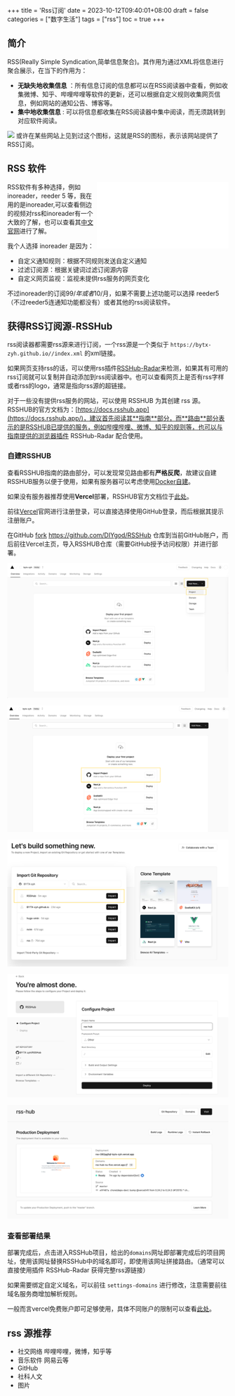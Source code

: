 +++
title = 'Rss订阅'
date = 2023-10-12T09:40:01+08:00
draft = false
categories = ["数字生活"]
tags = ["rss"]
toc = true
+++

## 简介

RSS(Really Simple Syndication,简单信息聚合)。其作用为通过XML将信息进行聚合展示，在当下的作用为：

- **无缺失地收集信息** ：所有信息订阅的信息都可以在RSS阅读器中查看，例如收集微博、知乎、哔哩哔哩等软件的更新，还可以根据自定义规则收集网页信息，例如网站的通知公告、博客等。
- **集中地收集信息** : 可以将信息都收集在RSS阅读器中集中阅读，而无须跳转到对应软件阅读。
  
<img src="https://upload.wikimedia.org/wikipedia/commons/thumb/4/43/Feed-icon.svg/260px-Feed-icon.svg.png" align="left" class="inline" width="20px">

或许在某些网站上见到过这个图标，这就是RSS的图标，表示该网站提供了RSS订阅。


## RSS 软件

<iframe src="//player.bilibili.com/player.html?aid=58398648&bvid=BV194411F7LV&cid=101860197&p=1" scrolling="no" border="0" frameborder="no" framespacing="0" allowfullscreen="true" align="right"> </iframe>

RSS软件有多种选择，例如inoreader，reeder 5 等，我在用的是inoreader,可以查看侧边的视频对rss和inoreader有一个大致的了解，也可以查看其[中文官网](https://www.innoreader.com/zh-hans/)进行了解。

我个人选择 inoreader 是因为：

- 自定义通知规则：根据不同规则发送自定义通知
- 过滤订阅源：根据关键词过滤订阅源内容
- 自定义网页监视：监视未提供rss服务的网页变化

不过inoreader的订阅$99/年或者$10/月，如果不需要上述功能可以选择 reeder5（不过reeder5连通知功能都没有）或者其他的rss阅读软件。



## 获得RSS订阅源-RSSHub

rss阅读器都需要rss源来进行订阅，一个rss源是一个类似于 `https://bytx-zyh.github.io//index.xml` 的xml链接。

如果网页支持rss的话，可以使用rss插件[RSSHub-Radar](https://github.com/DIYgod/RSSHub-Radar)来检测，如果其有可用的rss订阅就可以复制并自动添加到rss阅读器中。也可以查看网页上是否有rss字样或者rss的logo，通常是指向rss源的超链接。

对于一些没有提供rss服务的网站，可以使用 RSSHUB 为其创建 rss 源。
RSSHUB的官方文档为：[https://docs.rsshub.app](https://docs.rsshub.app/)，建议首先阅读其**指南**部分，而**路由**部分表示的是RSSHUB已提供的服务，例如哔哩哔哩、微博、知乎的规则等，也可以与指南提供的浏览器插件 RSSHub-Radar 配合使用。

### 自建RSSHUB

查看RSSHUB指南的路由部分，可以发现常见路由都有**严格反爬**，故建议自建RSSHUB服务以便于使用，如果有服务器可以考虑使用[Docker自建](https://docs.rsshub.app/install/#docker-jing-xiang)。

如果没有服务器推荐使用****Vercel****部署，RSSHUB官方文档位于[此处](https://docs.rsshub.app/install/#bu-shu-dao-vercel-zeit-now)。

前往[Vercel](https://vercel.com/new)官网进行注册登录，可以直接选择使用GitHub登录，而后根据其提示注册账户。

在GitHub [fork](https://github.com/DIYgod/RSSHub/fork) https://github.com/DIYgod/RSSHub 仓库到当前GitHub账户，而后前往Vercel主页，导入RSSHUB仓库（需要GitHub授予访问权限）并进行部署。


![project.png](project.png)

![import GitHub.png](import-GitHub.png)

![select.png](select-GitHub-repository.png)

![deploy.png](deploy.png)

![result.png](result.png)


### 查看部署结果

部署完成后，点击进入RSSHub项目，给出的`domains`网址即部署完成后的项目网址，使用该网址替换RSSHub中的域名即可，即使用该网址拼接路由。（通常可以直接使用插件 RSSHub-Radar 获得完整rss源链接）

如果需要绑定自定义域名，可以前往 `settings-domains` 进行修改，注意需要前往域名服务商增加解析规则。

一般而言vercel免费账户即可足够使用，具体不同账户的限制可以查看[此处](https://vercel.com/docs/concepts/limits/overview)。

## rss 源推荐

- 社交网络
  哔哩哔哩，微博，知乎等
- 音乐软件
  网易云等
- GitHub
- 社科人文
- 图片